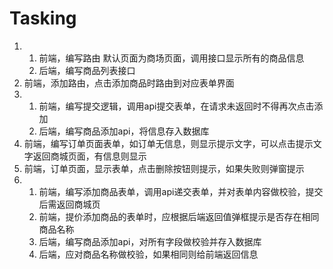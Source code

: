 # Tasking
1.  1. 前端，编写路由 默认页面为商场页面，调用接口显示所有的商品信息
    2. 后端，编写商品列表接口
2.  前端，添加路由，点击添加商品时路由到对应表单界面
3.  1. 前端，编写提交逻辑，调用api提交表单，在请求未返回时不得再次点击添加
    2. 后端，编写商品添加api，将信息存入数据库
4. 前端，编写订单页面表单，如订单无信息，则显示提示文字，可以点击提示文字返回商城页面，有信息则显示
5. 前端，订单页面，显示表单，点击删除按钮则提示，如果失败则弹窗提示
6.  1. 前端，编写添加商品表单，调用api递交表单，并对表单内容做校验，提交后需返回商城页
    2. 前端，提价添加商品的表单时，应根据后端返回值弹框提示是否存在相同商品名称
    3. 后端，编写商品添加api，对所有字段做校验并存入数据库
    4. 后端，应对商品名称做校验，如果相同则给前端返回信息